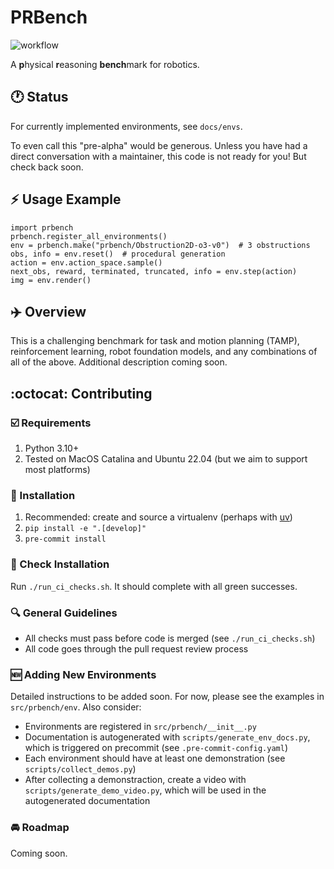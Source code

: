 # PRBench

![workflow](https://github.com/Princeton-Robot-Planning-and-Learning/prbench/actions/workflows/ci.yml/badge.svg)

A **p**hysical **r**easoning **bench**mark for robotics.

## :clock1: Status

For currently implemented environments, see `docs/envs`.

To even call this "pre-alpha" would be generous. Unless you have had a direct conversation with a maintainer, this code is not ready for you! But check back soon.

## :zap: Usage Example

```
import prbench
prbench.register_all_environments()
env = prbench.make("prbench/Obstruction2D-o3-v0")  # 3 obstructions
obs, info = env.reset()  # procedural generation
action = env.action_space.sample()
next_obs, reward, terminated, truncated, info = env.step(action)
img = env.render()  
```

## :airplane: Overview

This is a challenging benchmark for task and motion planning (TAMP), reinforcement learning, robot foundation models, and any combinations of all of the above. Additional description coming soon.

## :octocat: Contributing

### :ballot_box_with_check: Requirements
1. Python 3.10+
2. Tested on MacOS Catalina and Ubuntu 22.04 (but we aim to support most platforms)

### :wrench: Installation
1. Recommended: create and source a virtualenv (perhaps with [uv](https://github.com/astral-sh/uv))
2. `pip install -e ".[develop]"`
3. `pre-commit install`

### :microscope: Check Installation
Run `./run_ci_checks.sh`. It should complete with all green successes.

### :mag: General Guidelines
* All checks must pass before code is merged (see `./run_ci_checks.sh`)
* All code goes through the pull request review process

### :new: Adding New Environments
Detailed instructions to be added soon. For now, please see the examples in `src/prbench/env`. Also consider:
* Environments are registered in `src/prbench/__init__.py`
* Documentation is autogenerated with `scripts/generate_env_docs.py`, which is triggered on precommit (see `.pre-commit-config.yaml`)
* Each environment should have at least one demonstration (see `scripts/collect_demos.py`)
* After collecting a demonstraction, create a video with `scripts/generate_demo_video.py`, which will be used in the autogenerated documentation

### :oncoming_automobile: Roadmap
Coming soon.
